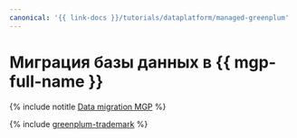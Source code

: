 ```yaml
---
canonical: '{{ link-docs }}/tutorials/dataplatform/managed-greenplum'
---
```


# Миграция базы данных в {{ mgp-full-name }}

{% include notitle [Data migration MGP](../../_tutorials/dataplatform/datatransfer/managed-greenplum.md) %}

{% include [greenplum-trademark](../../_includes/mdb/mgp/trademark.md) %}
